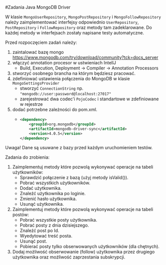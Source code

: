 #Zadania Java MongoDB Driver

W klasie `MongoUserRepository`, `MongoPostRepository` i `MongoFollowRepository` należy zaimplementować 
interfejsy odpowiednio `UserRepository`, `PostRepository` i `FollowRepository` oraz metody tam zadeklarowane.
Do każdej metody w interfejsach zostały napisane testy automatyczne. 

Przed rozpoczęciem zadań należy:
1. zaintalować bazę mongo https://www.mongodb.com/try/download/community?tck=docs_server
2. włączyć annotation procesor w ustwieniach IntellJ 
    * Build, Execution, Deployment -> Compiler -> Annotation Processors
3. stworzyć osobnego brancha na którym będziesz pracować.
4. zdefiniować ustawienia połączenia do MongoDB w klasie `MongoSettingsProvider`
    * stworzyć `ConnectionString` np. `"mongodb://user:password@localhost:27017"`
    * zarejestrować dwa codec'i `PojoCodec` i standartowe w zdefiniowane w rejestrze 
5. dodać potrzebne zależności do pom.xml.
    * ```xml
      <dependency>
          <groupId>org.mongodb</groupId>
          <artifactId>mongodb-driver-sync</artifactId>
          <version>4.0.5</version>
      </dependency>

Uwaga! Dane są usuwane z bazy przed każdym uruchomieniem testów.

Zadania do zrobienia:
1. Zaimplementuj metody które pozwolą wykonywać operacje na tabeli użytkowników:
    * Sprawdzić połączenie z bazą (użyj metody isValid()).
    * Pobrać wszystkich użytkowników. 
    * Dodać użytkownika. 
    * Znaleźć użytkownika po loginie. 
    * Zmienić hasło użytkownika.
    * Usunąć użytkownika.
2. Zaimplementuj metody które pozwolą wykonywać operacje na tabeli postów:
    * Pobrać wszystkie posty użytkownika.
    * Pobrać posty z dnia dzisiejszego.
    * Znaleźć post po Id.
    * Wyedytować treść posta.
    * Usunąć post.
    * Pobierać posty tylko obserwowanych użytkowników (dla chętnych).
3. Dodaj możliwość obserwowanie (follow) użytkownika przez drugiego użytkownika 
oraz możliwość zaprzestania subskrypcji.

